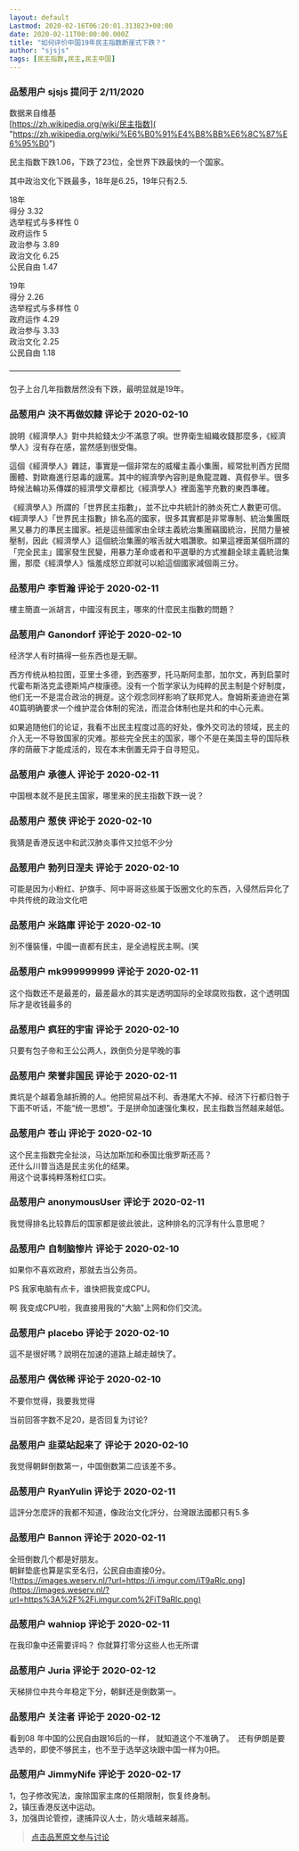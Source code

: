 ```yaml
---
layout: default
Lastmod: 2020-02-16T06:20:01.313823+00:00
date: 2020-02-11T00:00:00.000Z
title: "如何评价中国19年民主指数断崖式下跌？"
author: "sjsjs"
tags: [民主指数,民主,民主中国]
---
```



### 品葱用户 **sjsjs** 提问于 2/11/2020
    
数据来自维基  
[https://zh.wikipedia.org/wiki/民主指数]( "https://zh.wikipedia.org/wiki/%E6%B0%91%E4%B8%BB%E6%8C%87%E6%95%B0")  
  
民主指数下跌1.06，下跌了23位，全世界下跌最快的一个国家。  
  
其中政治文化下跌最多，18年是6.25，19年只有2.5.  
  
18年  
得分 3.32  
选举程式与多样性 0  
政府运作 5  
政治参与 3.89  
政治文化 6.25  
公民自由 1.47  
  
19年  
得分 2.26  
选举程式与多样性 0  
政府运作 4.29  
政治参与 3.33  
政治文化 2.25  
公民自由 1.18  
  
——————————————————————  
  
包子上台几年指数居然没有下跌，最明显就是19年。
    
                

### 品葱用户 **決不再做奴隸** 评论于 2020-02-10
        
說明《經濟學人》對中共給錢太少不滿意了唄。世界衛生組織收錢那麼多，《經濟學人》沒有存在感，當然感到很受傷。  
  
這個《經濟學人》雜誌，事實是一個非常左的威權主義小集團，經常批判西方民間團體、對歐裔進行惡毒的謾罵。其中的經濟學內容則是魚龍混雜、真假參半。很多時候法輪功系傳媒的經濟學文章都比《經濟學人》裡面濫竽充數的東西準確。  
  
《經濟學人》所謂的「世界民主指數」，並不比中共統計的肺炎死亡人數更可信。《經濟學人》「世界民主指數」排名高的國家，很多其實都是非常專制、統治集團既黑又暴力的準民主國家。衹是這些國家由全球主義統治集團竊國統治，民間力量被壓制，因此《經濟學人》這個統治集團的喉舌就大唱讚歌。如果這裡面某個所謂的「完全民主」國家發生民變，用暴力革命或者和平選舉的方式推翻全球主義統治集團，那麼《經濟學人》惱羞成怒立即就可以給這個國家減個兩三分。
        
                

### 品葱用户 **李哲瀚** 评论于 2020-02-11
        
樓主簡直一派胡言，中國沒有民主，哪來的什麼民主指數的問題？
        
                

### 品葱用户 **Ganondorf** 评论于 2020-02-10
        
经济学人有时搞得一些东西也是无聊。  
  
西方传统从柏拉图，亚里士多德，到西塞罗，托马斯阿圭那，加尔文，再到启蒙时代霍布斯洛克孟德斯鸠卢梭康德。没有一个哲学家认为纯粹的民主制是个好制度，他们无一不是混合政治的拥趸。这个观念同样影响了联邦党人。詹姆斯麦迪逊在第40篇明确要求一个维护混合体制的宪法，而混合体制也是共和的中心元素。  
  
如果追随他们的论证，我看不出民主程度过高的好处，像外交司法的领域，民主的介入无一不导致国家的灾难。那些完全民主的国家，哪个不是在美国主导的国际秩序的荫蔽下才能成活的，现在本末倒置无异于自寻短见。
        
                

### 品葱用户 **承德人** 评论于 2020-02-11
        
中国根本就不是民主国家，哪里来的民主指数下跌一说？
        
                

### 品葱用户 **葱侠** 评论于 2020-02-10
        
我猜是香港反送中和武汉肺炎事件又拉低不少分
        
                

### 品葱用户 **勃列日涅夫** 评论于 2020-02-10
        
可能是因为小粉红、护旗手、阿中哥哥这些属于饭圈文化的东西，入侵然后异化了中共传统的政治文化吧
        
                

### 品葱用户 **米路庫** 评论于 2020-02-10
        
別不懂裝懂，中國一直都有民主，是全過程民主啊。(笑
        
                

### 品葱用户 **mk999999999** 评论于 2020-02-11
        
这个指数还不是最差的，最差最水的其实是透明国际的全球腐败指数，这个透明国际才是收钱最多的
        
                

### 品葱用户 **疯狂的宇宙** 评论于 2020-02-10
        
只要有包子帝和王公公两人，跌倒负分是早晚的事
        
                

### 品葱用户 **荣誉非国民** 评论于 2020-02-11
        
粪坑是个越着急越折腾的人。他把贸易战不利、香港尾大不掉、经济下行都归咎于下面不听话，不能“统一思想”。于是拼命加速强化集权，民主指数当然越来越低。
        
                

### 品葱用户 **苍山** 评论于 2020-02-10
        
这个民主指数完全扯淡，马达加斯加和泰国比俄罗斯还高？  
还什么川普当选是民主劣化的结果。  
用这个说事纯粹落粉红口实。
        
                

### 品葱用户 **anonymousUser** 评论于 2020-02-11
        
我觉得排名比较靠后的国家都是彼此彼此，这种排名的沉浮有什么意思呢？
        
                

### 品葱用户 **自制脑惨片** 评论于 2020-02-10
        
如果你不喜欢政府，那就去当公务员。  
  
  
  
PS 我家电脑有点卡，谁快把我变成CPU。  
  
  
啊 我变成CPU啦，我直接用我的"大脑"上网和你们交流。
        
                

### 品葱用户 **placebo** 评论于 2020-02-10
        
這不是很好嗎？說明在加速的道路上越走越快了。
        
                

### 品葱用户 **偶依稀** 评论于 2020-02-10
        
不要你觉得，我要我觉得  
  
  
当前回答字数不足20，是否回复为讨论?
        
                

### 品葱用户 **韭菜站起来了** 评论于 2020-02-10
        
我觉得朝鲜倒数第一，中国倒数第二应该差不多。
        
                

### 品葱用户 **RyanYulin** 评论于 2020-02-11
        
這評分怎麼評的我都不知道，像政治文化評分，台灣跟法國都只有5.多
        
                

### 品葱用户 **Bannon** 评论于 2020-02-11
        
全班倒数几个都是好朋友。  
朝鲜垫底也算是实至名归，公民自由直接0分。  
![https://images.weserv.nl/?url=https://i.imgur.com/iT9aRlc.png](https://images.weserv.nl/?url=https%3A%2F%2Fi.imgur.com%2FiT9aRlc.png)
        
                

### 品葱用户 **wahniop** 评论于 2020-02-11
        
在我印象中还需要评吗？ 你就算打零分这些人也无所谓
        
                

### 品葱用户 **Juria** 评论于 2020-02-12
        
天梯排位中共今年稳定下分，朝鲜还是倒数第一。
        
                

### 品葱用户 **关注者** 评论于 2020-02-12
        
看到08 年中国的公民自由跟16后的一样， 就知道这个不准确了。  还有伊朗是要选举的，即使不够民主，也不至于选举这块跟中国一样为0把。
        
                

### 品葱用户 **JimmyNife** 评论于 2020-02-17
        
1，包子修改宪法，废除国家主席的任期限制，恢复终身制。  
2，镇压香港反送中运动。  
3，加强舆论管控，逮捕异议人士，防火墙越来越高。
        
                





> [点击品葱原文参与讨论](https://pincong.rocks/question/17987)

